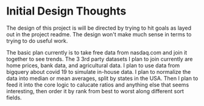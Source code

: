 # Initial Design Thoughts

The design of this project is will be directed by trying to hit goals as layed out in the project readme. The design won't make much sense in terms to trying to do useful work.

The basic plan currently is to take free data from nasdaq.com and join it together to see trends. The 3 3rd party datasets I plan to join currently are home prices, bank data, and agricultural data. I plan to use data from bigquery about covid 19 to simulate in-house data. I plan to normalize the data into median or mean averages, split by states in the USA. Then I plan to feed it into the core logic to calucate ratios and anything else that seems interesting, then order it by rank from best to worst along different sort fields.